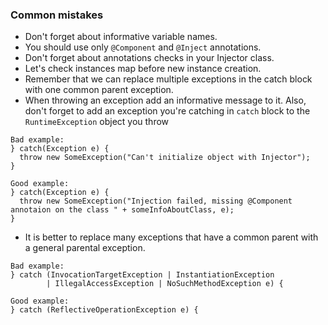 ### Common mistakes

* Don't forget about informative variable names.
* You should use only `@Component` and `@Inject` annotations.
* Don't forget about annotations checks in your Injector class.
* Let's check instances map before new instance creation.
* Remember that we can replace multiple exceptions in the catch block with one common parent exception.
* When throwing an exception add an informative message to it. Also, don't forget to add an exception you're catching in `catch` block to the `RuntimeException` object you throw
``` 
Bad example: 
} catch(Exception e) {
  throw new SomeException("Can't initialize object with Injector");
}
```
``` 
Good example: 
} catch(Exception e) {
  throw new SomeException("Injection failed, missing @Component annotaion on the class " + someInfoAboutClass, e);
}
```
* It is better to replace many exceptions that have a common parent with a general parental exception.
``` 
Bad example: 
} catch (InvocationTargetException | InstantiationException
        | IllegalAccessException | NoSuchMethodException e) {
```
``` 
Good example: 
} catch (ReflectiveOperationException e) {
```
